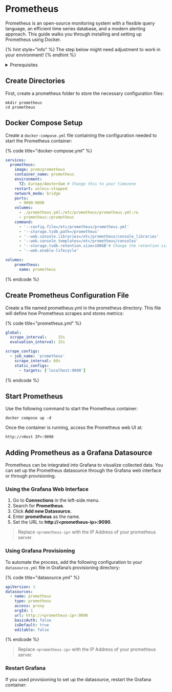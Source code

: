 # Prometheus

Prometheus is an open-source monitoring system with a flexible query language, an efficient time series database, and a modern alerting approach. This guide walks you through installing and setting up Prometheus using Docker.

{% hint style="info" %}
The step below might need adjustment to work in your environment!
{% endhint %}

<details>

<summary>Prerequisites</summary>

* Docker installed on your server

</details>

## Create Directories

First, create a prometheus folder to store the necessary configuration files:

```shell
mkdir prometheus
cd prometheus
```

## Docker Compose Setup

Create a `docker-compose.yml` file containing the configuration needed to start the Prometheus container:

{% code title="docker-compose.yml" %}
```yaml
services:
  prometheus:
    image: prom/prometheus
    container_name: prometheus
    environment:
      TZ: Europe/Amsterdam # Change this to your timezone
    restart: unless-stopped
    network_mode: bridge
    ports:
      - 9090:9090
    volumes:
      - ./prometheus.yml:/etc/prometheus/prometheus.yml:ro
      - prometheus:/prometheus
    command:
      - '--config.file=/etc/prometheus/prometheus.yml'
      - '--storage.tsdb.path=/prometheus'
      - '--web.console.libraries=/etc/prometheus/console_libraries'
      - '--web.console.templates=/etc/prometheus/consoles'
      - '--storage.tsdb.retention.size=100GB'# Change the retention size to your liking.
      - '--web.enable-lifecycle'

volumes:
    prometheus:
      name: prometheus
```
{% endcode %}

## Create Prometheus Configuration File

Create a file named prometheus.yml in the prometheus directory. This file will define how Prometheus scrapes and stores metrics:

{% code title="prometheus.yml" %}
```yaml
global:
  scrape_interval:     15s
  evaluation_interval: 15s

scrape_configs:
  - job_name: 'prometheus'
    scrape_interval: 60s
    static_configs:
      - targets: ['localhost:9090']
```
{% endcode %}

## Start Prometheus

Use the following command to start the Prometheus container:

```shell
docker compose up -d
```

Once the container is running, access the Prometheus web UI at:

`http://<Host IP>:9090`

## Adding Prometheus as a Grafana Datasource

Prometheus can be integrated into Grafana to visualize collected data. You can set up the Prometheus datasource through the Grafana web interface or through provisioning.

### Using the Grafana Web Interface

1. Go to **Connections** in the left-side menu.
2. Search for **Prometheus**.
3. Click **Add new Datasource.**
4. Enter **prometheus** as the name.
5. Set the URL to **http://\<prometheus-ip>:9090**.

> Replace `<prometheus-ip>` with the IP Address of your prometheus server.

### Using Grafana Provisioning

To automate the process, add the following configuration to your `datasource.yml` file in Grafana’s provisioning directory:

{% code title="datasource.yml" %}
```yaml
apiVersion: 1
datasources:
  - name: prometheus
    type: prometheus
    access: proxy
    orgId: 1
    url: http://<prometheus-ip>:9090
    basicAuth: false
    isDefault: true
    editable: false
```
{% endcode %}

> Replace `<prometheus-ip>` with the IP Address of your prometheus server.

### Restart Grafana

If you used provisioning to set up the datasource, restart the Grafana container:
